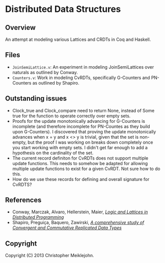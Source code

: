 # Distributed Data Structures

## Overview

An attempt at modeling various Lattices and CRDTs in Coq and Haskell.

## Files

* ```JoinSemiLattice.v```: An experiment in modeling JoinSemiLattices
  over naturals as outlined by Conway.
* ```Counters.v```: Work in modeling CvRDTs, specifically G-Counters and
  PN-Counters as outlined by Shapiro.

## Outstanding issues

* Clock_true and Clock_compare need to return None, instead of Some true
  for the function to operate correctly over empty sets.
* Proofs for the update monotonically advancing for G-Counters is
  incomplete (and therefore incomplete for PN-Countes as they build upon
  G-Counters).  I discovered that proving the update monotonically
  advances when x = y and x <> y is trivial, given that the set is
  non-empty, but the proof I was working on breaks down completely once
  you start working with empty sets.  I didn't get far enough to add a
  hypothesis on the cardinality of the set.
* The current record definiton for CvRDTs does not support multiple
  update functions.  This needs to somehow be adapted for allowing
  multiple update functions to exist for a given CvRDT.  Not sure how to
  do this.
* How do we use these records for defining and overall signature for
  CvRDTS?

## References

* Conway, Marczak, Alvaro, Hellerstein, Maier, [_Logic and Lattices in Distributed Programming_](http://db.cs.berkeley.edu/papers/UCB-lattice-tr.pdf)
* Shapiro, Preguiça, Baquero, Zawirski, [_A comprehensive study of Convergent and Commutative Replicated Data Types_](http://hal.upmc.fr/docs/00/55/55/88/PDF/techreport.pdf)

## Copyright

Copyright (C) 2013 Christopher Meiklejohn.

